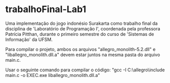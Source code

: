 # trabalhoFinal-Lab1
Uma implementação do jogo indonésio Surakarta como trabalho final da disciplina de 'Laboratório de Programação I', coordenada pela professora Patrícia Pitthan, durante o primeiro semestre do curso de 'Sistemas de Informação' da UFSM.

Para compilar o projeto, ambos os arquivos "allegro_monolith-5.2.dll" e "liballegro_monolith.dll.a" devem estar juntos na mesma pasta do arquivo main.c.


Usar o seguinte comando para compilar o código:
"gcc -I C:\allegro\include main.c -o EXEC.exe liballegro_monolith.dll.a"
